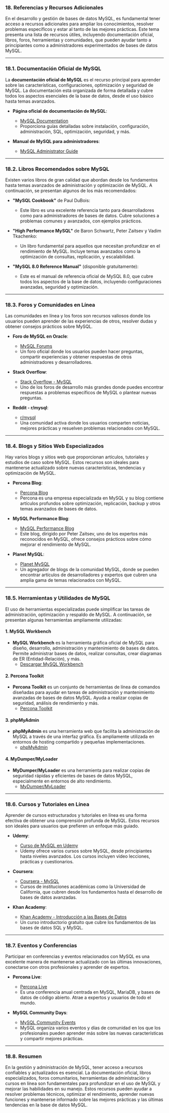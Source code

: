 ### **18. Referencias y Recursos Adicionales**

En el desarrollo y gestión de bases de datos MySQL, es fundamental tener acceso a recursos adicionales para ampliar los conocimientos, resolver problemas específicos y estar al tanto de las mejores prácticas. Este tema presenta una lista de recursos útiles, incluyendo documentación oficial, libros, foros, herramientas y comunidades, que pueden ayudar tanto a principiantes como a administradores experimentados de bases de datos MySQL.

---

### **18.1. Documentación Oficial de MySQL**

La **documentación oficial de MySQL** es el recurso principal para aprender sobre las características, configuraciones, optimización y seguridad de MySQL. La documentación está organizada de forma detallada y cubre todos los aspectos esenciales de la base de datos, desde el uso básico hasta temas avanzados.

- **Página oficial de documentación de MySQL**:
  - [MySQL Documentation](https://dev.mysql.com/doc/)
  - Proporciona guías detalladas sobre instalación, configuración, administración, SQL, optimización, seguridad, y más.
  
- **Manual de MySQL para administradores**:
  - [MySQL Administrator Guide](https://dev.mysql.com/doc/refman/8.0/en/)

---

### **18.2. Libros Recomendados sobre MySQL**

Existen varios libros de gran calidad que abordan desde los fundamentos hasta temas avanzados de administración y optimización de MySQL. A continuación, se presentan algunos de los más recomendados:

- **"MySQL Cookbook"** de Paul DuBois:
  - Este libro es una excelente referencia tanto para desarrolladores como para administradores de bases de datos. Cubre soluciones a problemas comunes y avanzados, con ejemplos prácticos.
  
- **"High Performance MySQL"** de Baron Schwartz, Peter Zaitsev y Vadim Tkachenko:
  - Un libro fundamental para aquellos que necesitan profundizar en el rendimiento de MySQL. Incluye temas avanzados como la optimización de consultas, replicación, y escalabilidad.

- **"MySQL 8.0 Reference Manual"** (disponible gratuitamente):
  - Este es el manual de referencia oficial de MySQL 8.0, que cubre todos los aspectos de la base de datos, incluyendo configuraciones avanzadas, seguridad y optimización.

---

### **18.3. Foros y Comunidades en Línea**

Las comunidades en línea y los foros son recursos valiosos donde los usuarios pueden aprender de las experiencias de otros, resolver dudas y obtener consejos prácticos sobre MySQL.

- **Foro de MySQL en Oracle**:
  - [MySQL Forums](https://forums.mysql.com/)
  - Un foro oficial donde los usuarios pueden hacer preguntas, compartir experiencias y obtener respuestas de otros administradores y desarrolladores.

- **Stack Overflow**:
  - [Stack Overflow - MySQL](https://stackoverflow.com/questions/tagged/mysql)
  - Uno de los foros de desarrollo más grandes donde puedes encontrar respuestas a problemas específicos de MySQL o plantear nuevas preguntas.

- **Reddit - r/mysql**:
  - [r/mysql](https://www.reddit.com/r/mysql/)
  - Una comunidad activa donde los usuarios comparten noticias, mejores prácticas y resuelven problemas relacionados con MySQL.

---

### **18.4. Blogs y Sitios Web Especializados**

Hay varios blogs y sitios web que proporcionan artículos, tutoriales y estudios de caso sobre MySQL. Estos recursos son ideales para mantenerse actualizado sobre nuevas características, tendencias y optimización de MySQL.

- **Percona Blog**:
  - [Percona Blog](https://www.percona.com/blog/)
  - Percona es una empresa especializada en MySQL y su blog contiene artículos profundos sobre optimización, replicación, backup y otros temas avanzados de bases de datos.

- **MySQL Performance Blog**:
  - [MySQL Performance Blog](https://www.mysqlperformanceblog.com/)
  - Este blog, dirigido por Peter Zaitsev, uno de los expertos más reconocidos en MySQL, ofrece consejos prácticos sobre cómo mejorar el rendimiento de MySQL.

- **Planet MySQL**:
  - [Planet MySQL](https://planet.mysql.com/)
  - Un agregador de blogs de la comunidad MySQL, donde se pueden encontrar artículos de desarrolladores y expertos que cubren una amplia gama de temas relacionados con MySQL.

---

### **18.5. Herramientas y Utilidades de MySQL**

El uso de herramientas especializadas puede simplificar las tareas de administración, optimización y respaldo de MySQL. A continuación, se presentan algunas herramientas ampliamente utilizadas:

#### **1. MySQL Workbench**

- **MySQL Workbench** es la herramienta gráfica oficial de MySQL para diseño, desarrollo, administración y mantenimiento de bases de datos. Permite administrar bases de datos, realizar consultas, crear diagramas de ER (Entidad-Relación), y más.
  - [Descargar MySQL Workbench](https://dev.mysql.com/downloads/workbench/)

#### **2. Percona Toolkit**

- **Percona Toolkit** es un conjunto de herramientas de línea de comandos diseñadas para ayudar en tareas de administración y mantenimiento avanzadas de bases de datos MySQL. Ayuda a realizar copias de seguridad, análisis de rendimiento y más.
  - [Percona Toolkit](https://www.percona.com/software/mysql-tools/percona-toolkit)

#### **3. phpMyAdmin**

- **phpMyAdmin** es una herramienta web que facilita la administración de MySQL a través de una interfaz gráfica. Es ampliamente utilizada en entornos de hosting compartido y pequeñas implementaciones.
  - [phpMyAdmin](https://www.phpmyadmin.net/)

#### **4. MyDumper/MyLoader**

- **MyDumper/MyLoader** es una herramienta para realizar copias de seguridad rápidas y eficientes de bases de datos MySQL, especialmente en entornos de alto rendimiento.
  - [MyDumper/MyLoader](https://github.com/maxbube/mydumper)

---

### **18.6. Cursos y Tutoriales en Línea**

Aprender de cursos estructurados y tutoriales en línea es una forma efectiva de obtener una comprensión profunda de MySQL. Estos recursos son ideales para usuarios que prefieren un enfoque más guiado.

- **Udemy**:
  - [Curso de MySQL en Udemy](https://www.udemy.com/course/mysql-database/)
  - Udemy ofrece varios cursos sobre MySQL, desde principiantes hasta niveles avanzados. Los cursos incluyen video lecciones, prácticas y cuestionarios.
  
- **Coursera**:
  - [Coursera - MySQL](https://www.coursera.org/courses?query=mysql)
  - Cursos de instituciones académicas como la Universidad de California, que cubren desde los fundamentos hasta el desarrollo de bases de datos avanzadas.

- **Khan Academy**:
  - [Khan Academy - Introducción a las Bases de Datos](https://www.khanacademy.org/computing/computer-programming/sql)
  - Un curso introductorio gratuito que cubre los fundamentos de las bases de datos SQL y MySQL.

---

### **18.7. Eventos y Conferencias**

Participar en conferencias y eventos relacionados con MySQL es una excelente manera de mantenerse actualizado con las últimas innovaciones, conectarse con otros profesionales y aprender de expertos.

- **Percona Live**:
  - [Percona Live](https://www.percona.com/live)
  - Es una conferencia anual centrada en MySQL, MariaDB, y bases de datos de código abierto. Atrae a expertos y usuarios de todo el mundo.

- **MySQL Community Days**:
  - [MySQL Community Events](https://www.mysql.com/community/)
  - MySQL organiza varios eventos y días de comunidad en los que los profesionales pueden aprender más sobre las nuevas características y compartir mejores prácticas.

---

### **18.8. Resumen**

En la gestión y administración de MySQL, tener acceso a recursos confiables y actualizados es esencial. La documentación oficial, libros especializados, foros comunitarios, herramientas de administración y cursos en línea son fundamentales para profundizar en el uso de MySQL y mejorar las habilidades en su manejo. Estos recursos pueden ayudar a resolver problemas técnicos, optimizar el rendimiento, aprender nuevas funciones y mantenerse informado sobre las mejores prácticas y las últimas tendencias en la base de datos MySQL.